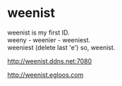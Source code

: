 # weenist  

weenist is my first ID.  
weeny -  weenier - weeniest.  
weeniest (delete last 'e') so, weenist.  

http://weenist.ddns.net:7080  

http://weenist.egloos.com  
